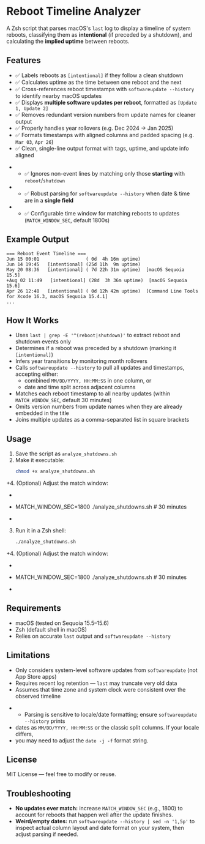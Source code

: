 
# Reboot Timeline Analyzer

A Zsh script that parses macOS's `last` log to display a timeline of system reboots, classifying them as **intentional** (if preceded by a shutdown), and calculating the **implied uptime** between reboots.

## Features

- ✅ Labels reboots as `[intentional]` if they follow a clean shutdown
- ✅ Calculates uptime as the time between one reboot and the next
- ✅ Cross-references reboot timestamps with `softwareupdate --history` to identify nearby macOS updates
- ✅ Displays **multiple software updates per reboot**, formatted as `[Update 1, Update 2]`
- ✅ Removes redundant version numbers from update names for cleaner output
- ✅ Properly handles year rollovers (e.g. Dec 2024 → Jan 2025)
- ✅ Formats timestamps with aligned columns and padded spacing (e.g. `Mar 03`, `Apr 26`)
- ✅ Clean, single-line output format with tags, uptime, and update info aligned

+ - ✅ Ignores non-event lines by matching only those **starting** with `reboot`/`shutdown`
+ - ✅ Robust parsing for `softwareupdate --history` when date & time are in a **single field**
+ - ✅ Configurable time window for matching reboots to updates (`MATCH_WINDOW_SEC`, default 1800s)

## Example Output

```
=== Reboot Event Timeline ===
Jun 15 00:01                 ( 0d  4h 16m uptime)
Jun 14 19:45   [intentional] (25d 11h  9m uptime)
May 20 08:36   [intentional] ( 7d 22h 31m uptime)  [macOS Sequoia 15.5]
+Aug 02 11:49   [intentional] (28d  3h 36m uptime)  [macOS Sequoia 15.6]
Apr 26 12:48   [intentional] ( 0d 12h 42m uptime)  [Command Line Tools for Xcode 16.3, macOS Sequoia 15.4.1]
...
```

## How It Works

- Uses `last | grep -E '^(reboot|shutdown)'` to extract reboot and shutdown events only
- Determines if a reboot was preceded by a shutdown (marking it `[intentional]`)
- Infers year transitions by monitoring month rollovers
- Calls `softwareupdate --history` to pull all updates and timestamps, accepting either:
  - combined `MM/DD/YYYY, HH:MM:SS` in one column, or
  - date and time split across adjacent columns
- Matches each reboot timestamp to all nearby updates (within `MATCH_WINDOW_SEC`, default 30 minutes)
- Omits version numbers from update names when they are already embedded in the title
- Joins multiple updates as a comma-separated list in square brackets

## Usage

1. Save the script as `analyze_shutdowns.sh`
2. Make it executable:
   ```bash
   chmod +x analyze_shutdowns.sh
   ```
+4. (Optional) Adjust the match window:
+   ```bash
+   MATCH_WINDOW_SEC=1800 ./analyze_shutdowns.sh   # 30 minutes
+   ```
3. Run it in a Zsh shell:
   ```bash
   ./analyze_shutdowns.sh
   ```
+4. (Optional) Adjust the match window:
+   ```bash
+   MATCH_WINDOW_SEC=1800 ./analyze_shutdowns.sh   # 30 minutes
+   ```

## Requirements

- macOS (tested on Sequoia 15.5–15.6)
- Zsh (default shell in macOS)
- Relies on accurate `last` output and `softwareupdate --history`

## Limitations

- Only considers system-level software updates from `softwareupdate` (not App Store apps)
- Requires recent log retention — `last` may truncate very old data
- Assumes that time zone and system clock were consistent over the observed timeline
+ - Parsing is sensitive to locale/date formatting; ensure `softwareupdate --history` prints
+   dates as `MM/DD/YYYY, HH:MM:SS` or the classic split columns. If your locale differs,
+   you may need to adjust the `date -j -f` format string.

## License

MIT License — feel free to modify or reuse.

## Troubleshooting
- **No updates ever match:** increase `MATCH_WINDOW_SEC` (e.g., 1800) to account for reboots
  that happen well after the update finishes.
- **Weird/empty dates:** run `softwareupdate --history | sed -n '1,5p'` to inspect actual
  column layout and date format on your system, then adjust parsing if needed.
